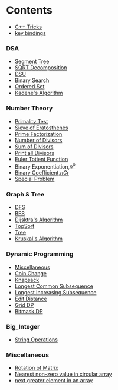 # Contents
- [C++ Tricks](https://github.com/Perdente/Algorithms/blob/master/C%2B%2B%20Tricks.md)
- [key bindings](https://github.com/the-hyp0cr1t3/CC/blob/master/Sublime%20Text%20Setup.md#key-bindings)
### DSA
- [Segment Tree](https://github.com/Perdente/Algorithms/blob/master/Contest_Materials(DSA).md#segment-tree "seg-sum & seg-min")
- [SQRT Decomposition](https://github.com/Perdente/Algorithms/blob/master/Contest_Materials(DSA).md#sqrt-decompositionmos-algorithm "MO's algorithm")
- [DSU](https://github.com/Perdente/Algorithms/blob/master/Contest_Materials(DSA).md#dsu)
- [Binary Search](https://github.com/Perdente/Algorithms/blob/master/Contest_Materials(DSA).md#binary-search "bs on ans")
- [Ordered Set](https://github.com/Perdente/Algorithms/blob/master/Contest_Materials(DSA).md#ordered-set-ologn "policy based data structure")
- [Kadene's Algorithm](https://github.com/Perdente/Algorithms/blob/master/Contest_Materials(DSA).md#kadens-algorithm "maximum sub-array sum")

### Number Theory
- [Primality Test](https://github.com/Perdente/Algorithms/blob/master/Contest_Materials(number_theory).md#number-theory "check a number is prime or not")
- [Sieve of Eratosthenes](https://github.com/Perdente/Algorithms/blob/master/Contest_Materials(number_theory).md#sieve-of-eratosthenes-omx-loglog-mx "calculate primes until mx")
- [Prime Factorization](https://github.com/Perdente/Algorithms/blob/master/Contest_Materials(number_theory).md#prime-factorization-osqrtn "calculate prime factors in sqrt(n)")
- [Number of Divisors](https://github.com/Perdente/Algorithms/blob/master/Contest_Materials(number_theory).md#number-of-divisors " n=16 -> {1,2,4,8,16}->5 ")
- [Sum of Divisors](https://github.com/Perdente/Algorithms/blob/master/Contest_Materials(number_theory).md#sum-of-divisors "n=16 -> {1+2+4+8+16}->31")
- [Print all Divisors](https://github.com/Perdente/Algorithms/blob/master/Contest_Materials(number_theory).md#print-all-divisors-osqrtn "n=16 -> {1,2,4,8,16}")
- [Euler Totient Function](https://github.com/Perdente/Algorithms/blob/master/Contest_Materials(number_theory).md#euler-totient-functionphi-function-osqrtn "Counts the number of integers 1 to n which are coprime to n.")
- [Binary Exponentiation,$n^p$](https://github.com/Perdente/Algorithms/blob/master/Contest_Materials(number_theory).md#binary-exponentiation "calculate a^b with mod or without")
- [Binary Coefficient,$nCr$](https://github.com/Perdente/Algorithms/blob/master/Contest_Materials(number_theory).md#ncr "calculate nCr with mod or without")
- [Special Problem](https://github.com/Perdente/Algorithms/blob/master/Contest_Materials(number_theory).md#special-problem)

### Graph & Tree

- [DFS](https://github.com/Perdente/Algorithms/blob/master/Contest_Materials(Graph%26Tree).md#dfs "Connected Components,Bipartite Coloring,Cycle Detection")
- [BFS](https://github.com/Perdente/Algorithms/blob/master/Contest_Materials(Graph%26Tree).md#bfs "normal_bfs,bfs on grid")
- [Dijsktra's Algorithm](https://github.com/Perdente/Algorithms/blob/master/Contest_Materials(Graph%26Tree).md#dijsktras-algorithm "shortest path")
- [TopSort](https://github.com/Perdente/Algorithms/blob/master/Contest_Materials(Graph&Tree).md#topsort "Khan's algo")
- [Tree](https://github.com/Perdente/Algorithms/blob/master/Contest_Materials(Graph%26Tree).md#tree "Subordinate of nodes,Tree Diameter,LCA(binary lifting)")
- [Kruskal's Algorithm](https://github.com/Perdente/Algorithms/blob/master/Contest_Materials(Graph&Tree).md#kruskals-algorithm-om-log-n "minimum spanning tree")

### Dynamic Programming
- [Miscellaneous](https://github.com/Perdente/Algorithms/blob/master/Dynamic%20Programming.md#basic)
- [Coin Change](https://github.com/Perdente/Algorithms/blob/master/Dynamic%20Programming.md#coin-change)
- [Knapsack](https://github.com/Perdente/Algorithms/blob/master/Dynamic%20Programming.md#knapsack)
- [Longest Common Subsequence](https://github.com/Perdente/Algorithms/blob/master/Dynamic%20Programming.md#longest-common-subsequence)
- [Longest Increasing Subsequence](https://github.com/Perdente/Algorithms/blob/master/Dynamic%20Programming.md#longest-increasing-subsequence)
- [Edit Distance](https://github.com/Perdente/Algorithms/blob/master/Dynamic%20Programming.md#edit-distance)
- [Grid DP](https://github.com/Perdente/Algorithms/blob/master/Dynamic%20Programming.md#grid-dp)
- [Bitmask DP](https://github.com/Perdente/Algorithms/blob/master/Dynamic%20Programming.md#bitmask-dp)

### Big_Integer
- [String Operations](https://github.com/Perdente/Algorithms/blob/master/Big_Int.md)


### Miscellaneous
- [Rotation of Matrix](https://github.com/Perdente/Algorithms/blob/master/Contest_Materials(Miscellaneous).md#rotation-of-matrix)
- [Nearest non-zero value in circular array](https://github.com/Perdente/Algorithms/blob/master/Contest_Materials(Miscellaneous).md#nearest-non-zero-value-in-circular-array)
- [next greater element in an array](https://github.com/Perdente/Algorithms/blob/master/Contest_Materials(Miscellaneous).md#next-greater-element-in-an-array)
